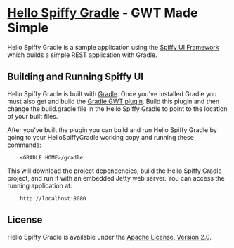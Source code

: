 [Hello Spiffy Gradle](http://www.spiffyui.org) - GWT Made Simple
==================================================

Hello Spiffy Gradle is a sample application using the [Spiffy UI Framework](http://www.spiffyui.org) which builds a simple REST application with Gradle.


Building and Running Spiffy UI
--------------------------------------

Hello Spiffy Gradle is built with [Gradle](http://www.gradle.org/).  Once you've installed Gradle you must also get and build the [Gradle GWT plugin](https://github.com/markuskobler/gwt-gradle-plugin).  Build this plugin and then change the build.gradle file in the Hello Spiffy Gradle to point to the location of your built files.

After you've built the plugin you can build and run Hello Spiffy Gradle by going to your HelloSpiffyGradle working copy and running these commands:

        <GRADLE HOME>/gradle
        
This will download the project dependencies, build the Hello Spiffy Gradle project, and run it with an embedded Jetty web server.  You can access the running application at:

        http://localhost:8080

License
--------------------------------------

Hello Spiffy Gradle is available under the [Apache License, Version 2.0](http://www.apache.org/licenses/LICENSE-2.0.html).



